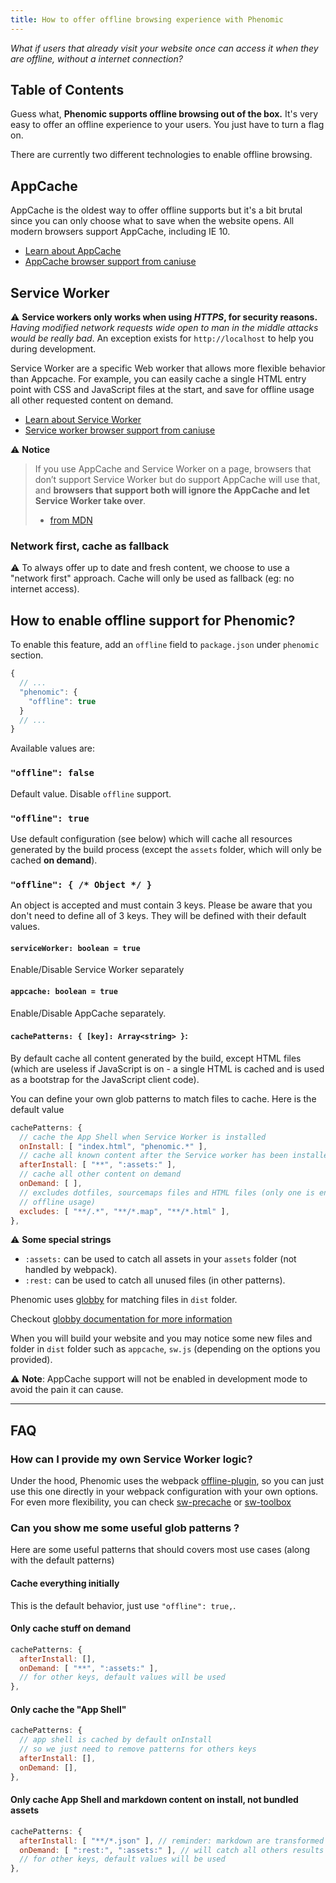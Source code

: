 ```yaml
---
title: How to offer offline browsing experience with Phenomic
---
```


_What if users that already visit your website once can access it when they are
offline, without a internet connection?_

## Table of Contents

Guess what, **Phenomic supports offline browsing out of the box.**
It's very easy to offer an offline experience to your users.
You just have to turn a flag on.

There are currently two different technologies to enable offline browsing.

## AppCache

AppCache is the oldest way to offer offline supports but it's a bit brutal since
you can only choose what to save when the website opens.
All modern browsers support AppCache, including IE 10.

- [Learn about AppCache](http://www.html5rocks.com/en/tutorials/appcache/beginner/)
- [AppCache browser support from caniuse](http://caniuse.com/#search=appcache)

## Service Worker

⚠️ **Service workers only works when using _HTTPS_, for security reasons.**
_Having modified network requests wide open to man in the middle attacks would
be really bad_.
An exception exists for ``http://localhost`` to help you during development.

Service Worker are a specific Web worker that allows more flexible behavior
than Appcache.
For example, you can easily cache a single HTML entry point with
CSS and JavaScript files at the start, and save for offline usage all other
requested content on demand.

- [Learn about Service Worker](http://www.html5rocks.com/en/tutorials/service-worker/introduction/)
- [Service worker browser support from caniuse](http://caniuse.com/#search=service-worker)

⚠️ **Notice**

> If you use AppCache and Service Worker on a page, browsers that don’t support
> Service Worker but do support AppCache will use that,
> and **browsers that support both will ignore the AppCache and let
> Service Worker take over**.
> - [from MDN](https://developer.mozilla.org/en-US/docs/Web/API/Service_Worker_API/Using_Service_Workers#Registering_your_worker)

### Network first, cache as fallback

⚠️ To always offer up to date and fresh content, we choose to use a
"network first" approach.
Cache will only be used as fallback (eg: no internet access).

## How to enable offline support for Phenomic?

To enable this feature, add an ``offline`` field to ``package.json`` under
``phenomic`` section.

```js
{
  // ...
  "phenomic": {
    "offline": true
  }
  // ...
}
```

Available values are:

### ``"offline": false``

Default value.
Disable `offline` support.

### ``"offline": true``

Use default configuration (see below) which will cache all resources
generated by the build process
(except the ``assets`` folder, which will only be cached **on demand**).

### ``"offline": { /* Object */ }``

An object is accepted and must contain 3 keys.
Please be aware that you don't need to define all of 3 keys.
They will be defined with their default values.

#### `serviceWorker: boolean = true`

Enable/Disable Service Worker separately

#### `appcache: boolean = true`

Enable/Disable AppCache separately.

#### `cachePatterns: { [key]: Array<string> }`:

By default cache all content generated by the build,
except HTML files (which are useless if JavaScript is on - a single HTML
is cached and is used as a bootstrap for the JavaScript client code).

You can define your own glob patterns to match files to cache.
Here is the default value

```js
cachePatterns: {
  // cache the App Shell when Service Worker is installed
  onInstall: [ "index.html", "phenomic.*" ],
  // cache all known content after the Service worker has been installed
  afterInstall: [ "**", ":assets:" ],
  // cache all other content on demand
  onDemand: [ ],
  // excludes dotfiles, sourcemaps files and HTML files (only one is enough for
  // offline usage)
  excludes: [ "**/.*", "**/*.map", "**/*.html" ],
},
```

⚠️ **Some special strings**

- ``:assets:`` can be used to catch all assets in your ``assets`` folder
  (not handled by webpack).
- ``:rest:`` can be used to catch all unused files (in other patterns).

Phenomic uses [globby](https://www.npmjs.com/package/globby) for matching files
in ``dist`` folder.

Checkout [globby documentation for more information](https://www.npmjs.com/package/globby)

When you will build your website and you may notice some new files and folder
in ``dist`` folder such as ``appcache``, ``sw.js``
(depending on the options you provided).

⚠️ **Note**: AppCache support will not be enabled in development mode to
avoid the pain it can cause.

---

## FAQ

### How can I provide my own Service Worker logic?

Under the hood, Phenomic uses the webpack
[offline-plugin](https://github.com/NekR/offline-plugin), so you can just use
this one directly in your webpack configuration with your own options.
For even more flexibility, you can check
[sw-precache](https://github.com/GoogleChrome/sw-precache)
or
[sw-toolbox](https://github.com/GoogleChrome/sw-toolbox)


### Can you show me some useful glob patterns ?

Here are some useful patterns that should covers most use cases
(along with the default patterns)

#### Cache everything initially

This is the default behavior, just use ``"offline": true,``.

#### Only cache stuff on demand

```js
cachePatterns: {
  afterInstall: [],
  onDemand: [ "**", ":assets:" ],
  // for other keys, default values will be used
},
```

#### Only cache the "App Shell"

```js
cachePatterns: {
  // app shell is cached by default onInstall
  // so we just need to remove patterns for others keys
  afterInstall: [],
  onDemand: [],
},
```

#### Only cache App Shell and markdown content on install, not bundled assets

```js
cachePatterns: {
  afterInstall: [ "**/*.json" ], // reminder: markdown are transformed as json files
  onDemand: [ ":rest:", ":assets:" ], // will catch all others results on demand
  // for other keys, default values will be used
},
```
